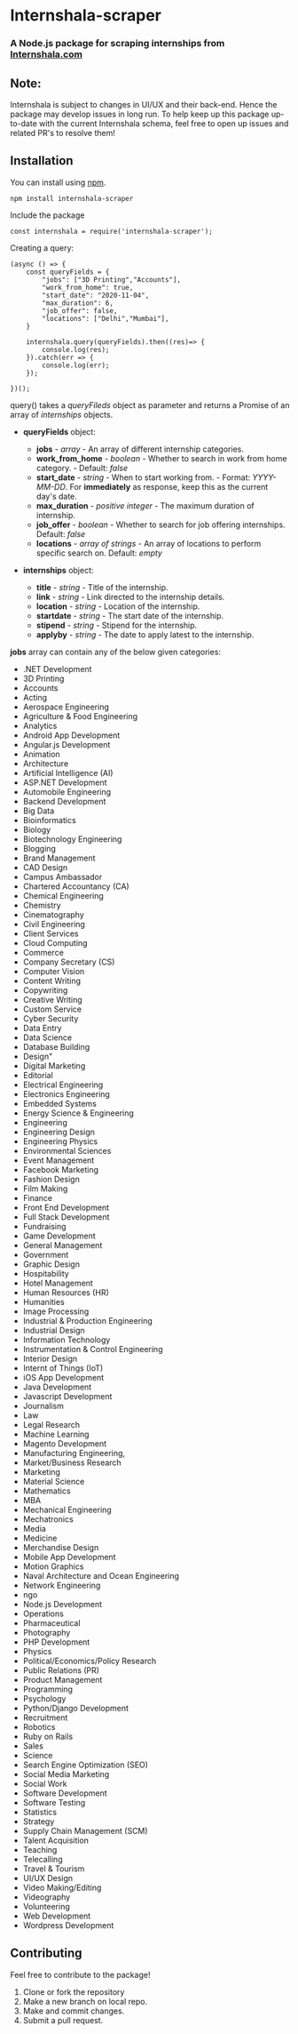 # Internshala-scraper

### A Node.js package for scraping internships from [Internshala.com](https://internshala.com/)

## Note:

Internshala is subject to changes in UI/UX and their back-end. Hence the package may develop issues in long run. To help keep up this package up-to-date with the current Internshala schema, feel free to open up issues and related PR's to resolve them!

## Installation

You can install using [npm](https://www.npmjs.com/package/internshala-scraper).

```quote
npm install internshala-scraper
```

Include the package

```
const internshala = require('internshala-scraper');
```

Creating a query:

```
(async () => {
    const queryFields = {
        "jobs": ["3D Printing","Accounts"],
        "work_from_home": true,
        "start_date": "2020-11-04",
        "max_duration": 6,
        "job_offer": false,
        "locations": ["Delhi","Mumbai"],
    }

    internshala.query(queryFields).then((res)=> {
        console.log(res);
    }).catch(err => {
        console.log(err);
    });

})();
```

query() takes a _queryFileds_ object as parameter and returns a Promise of an array of _internships_ objects.

- **queryFields** object:
  - **jobs** - *array* - An array of different internship categories.
  - **work_from_home** - _boolean_ - Whether to search in work from home category. - Default: _false_
  - **start_date** - *string* - When to start working from. - Format: *YYYY-MM-DD*. For **immediately** as response, keep this as the current day's date.
  - **max_duration** - _positive integer_ - The maximum duration of internship.
  - **job_offer** - *boolean* - Whether to search for job offering internships. Default: _false_
  - **locations** - _array of strings_ - An array of locations to perform specific search on. Default: _empty_ 

- **internships** object:
  - **title** - _string_ - Title of the internship.
  - **link** - _string_ - Link directed to the internship details.
  - **location** - _string_ - Location of the internship.
  - **startdate** - _string_ - The start date of the internship.
  - **stipend** - _string_ - Stipend for the internship.
  - **applyby** - _string_ - The date to apply latest to the internship.

**jobs** array can contain any of the below given categories:
- .NET Development
- 3D Printing
- Accounts
- Acting
- Aerospace Engineering
- Agriculture & Food Engineering
- Analytics
- Android App Development
- Angular.js Development
- Animation
- Architecture
- Artificial Intelligence (AI)
- ASP.NET Development
- Automobile Engineering
- Backend Development
- Big Data
- Bioinformatics
- Biology
- Biotechnology Engineering
- Blogging
- Brand Management
- CAD Design
- Campus Ambassador
- Chartered Accountancy (CA)
- Chemical Engineering
- Chemistry
- Cinematography
- Civil Engineering
- Client Services
- Cloud Computing
- Commerce
- Company Secretary (CS)
- Computer Vision
- Content Writing
- Copywriting
- Creative Writing
- Custom Service
- Cyber Security
- Data Entry
- Data Science
- Database Building
- Design"
- Digital Marketing
- Editorial
- Electrical Engineering
- Electronics Engineering
- Embedded Systems
- Energy Science & Engineering
- Engineering
- Engineering Design
- Engineering Physics
- Environmental Sciences
- Event Management
- Facebook Marketing
- Fashion Design
- Film Making
- Finance
- Front End Development
- Full Stack Development
- Fundraising
- Game Development
- General Management
- Government
- Graphic Design
- Hospitability
- Hotel Management
- Human Resources (HR)
- Humanities
- Image Processing
- Industrial & Production Engineering
- Industrial Design
- Information Technology
- Instrumentation & Control Engineering
- Interior Design
- Internt of Things (IoT)
- iOS App Development
- Java Development
- Javascript Development
- Journalism
- Law
- Legal Research
- Machine Learning
- Magento Development
- Manufacturing Engineering,
- Market/Business Research
- Marketing
- Material Science
- Mathematics
- MBA
- Mechanical Engineering
- Mechatronics
- Media
- Medicine
- Merchandise Design
- Mobile App Development
- Motion Graphics
- Naval Architecture and Ocean Engineering
- Network Engineering
- ngo
- Node.js Development
- Operations
- Pharmaceutical
- Photography
- PHP Development
- Physics
- Political/Economics/Policy Research
- Public Relations (PR)
- Product Management
- Programming
- Psychology
- Python/Django Development
- Recruitment
- Robotics
- Ruby on Rails
- Sales
- Science
- Search Engine Optimization (SEO)
- Social Media Marketing
- Social Work
- Software Development
- Software Testing
- Statistics
- Strategy
- Supply Chain Management (SCM)
- Talent Acquisition
- Teaching
- Telecalling
- Travel & Tourism
- UI/UX Design
- Video Making/Editing
- Videography
- Volunteering
- Web Development
- Wordpress Development

## Contributing

Feel free to contribute to the package!

1. Clone or fork the repository
2. Make a new branch on local repo.
3. Make and commit changes.
4. Submit a pull request.
